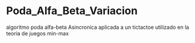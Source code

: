 # Poda_Alfa_Beta_Variacion
algoritmo poda alfa-beta Asincronica aplicada a un tictactoe utilizado en la teoria de juegos min-max 
